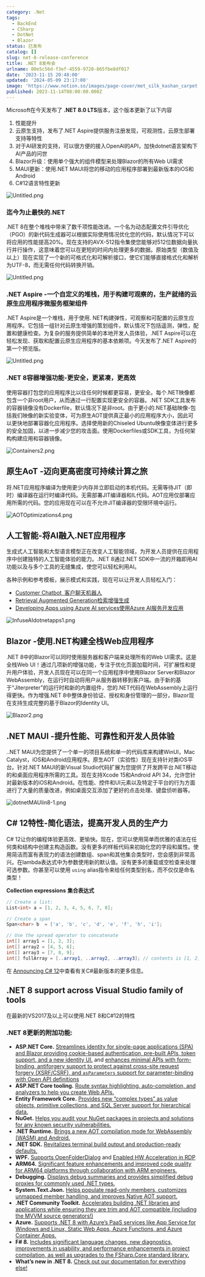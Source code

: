 ```yaml
---
category: .Net
tags:
  - BackEnd
  - CSharp
  - DotNet
  - Blazor
status: 已发布
catalog: []
slug: net-8-release-conference
title: .NET 8发布会
urlname: 80e5c56d-f3ef-4559-9720-865fbe8df017
date: '2023-11-15 20:48:00'
updated: '2024-05-09 23:17:00'
image: 'https://www.notion.so/images/page-cover/met_silk_kashan_carpet.jpg'
published: 2023-11-14T08:00:00.000Z
---
```


Microsoft在今天发布了 **.NET 8.0 LTS**版本，这个版本更新了以下内容

1. 性能提升
2. 云原生支持，发布了.NET Aspire提供服务注册发现，可观测性，云原生部署支持等特性
3. 对于AI研发的支持，可以很方便的接入OpenAI的API，加快dotnet语言架构下AI产品的问世
4. Blazor升级：使用单个强大的组件模型来处理Blazor的所有Web UI需求
5. MAUI更新：使用.NET MAUI将您的移动的应用程序部署到最新版本的iOS和Android
6. C#12语言特性更新

![Untitled.png](https://prod-files-secure.s3.us-west-2.amazonaws.com/5d24fe63-e567-4804-86f9-9fdc62e13082/10cda029-65af-4ea7-b30e-605b2d9e6c57/Untitled.png?X-Amz-Algorithm=AWS4-HMAC-SHA256&X-Amz-Content-Sha256=UNSIGNED-PAYLOAD&X-Amz-Credential=ASIAZI2LB4666CNVI4KY%2F20250204%2Fus-west-2%2Fs3%2Faws4_request&X-Amz-Date=20250204T053704Z&X-Amz-Expires=3600&X-Amz-Security-Token=IQoJb3JpZ2luX2VjEA0aCXVzLXdlc3QtMiJHMEUCICgCcC416Z2AZpHw%2BRggoqV3IbvAkNdoHC2MFwnyE0YTAiEAjnvUKpd%2BlJxM6G25agIAYKlHgUirDMZ4a56m9DhbySgq%2FwMIJhAAGgw2Mzc0MjMxODM4MDUiDHlQEcih2oUCazXTMCrcA59yu1Wb6P4J7265wYVpEq5mhEZt%2F%2Bp5iKi%2FDOB7HgmZiFoB6Pa91IS1J3sLLpyop0oIc9W2ZebGOD3nBSm%2Fznq5RTA7PqixwGoWButZTl64k%2FBMj8Y3gWv4Nvkc5TeDD5J09jKfRoPrhGFJylkbL8p18zP9mnt3tp%2FUXdBHtWDkqqTCV%2FlYCuTd9eBcu6kTl8WuEpQFGie%2FN3x20gbo4KxqCunA1cRu9uj3Y5s6RbGJkHOf9jl9muYxUohyISYvWj%2FZrBhILuAoXv4Pqvpj7HzssT4dwYnjF4jRCVnaJ%2FxBUy8zVrb3iSFeW7W8pvBLXmv7GbSyEzZApLu5WKHSaDBnsrIWEz1tr8L8DBFkzdllXE31XE6pMO60yC84h%2F7w0IpaoMQsn57jJA6uqwGWd%2BmJv84NxaiyUWI7IGhMAVwNWibUhDSKuqdz%2Bh43VLZao%2BxbBaMqeRCjW%2BonuyYmUdj57xJXDUYqvsET65hHC28EtsOhOFSH3Jr0FyNXu5MF1k%2FruPXJMKyWrqXfbbLeZ7v0SBAi8gguzaoABoYHNi0j9he5FBWoUi%2B7UBuXctaM0lByi5GJaNocz16HP5lGr9%2FspRXKDRUNyOYhqk2G7rXcHI8O0c4n5wqlPOQmMP2%2Bhr0GOqUB4%2BAi5L7TRukVzzDpcgkMRmuXlNAyFbW34hws7faqK8hQBnvZPd%2Brr9bT%2B0AfA3wzFWQjzX%2BKAQBHuhUXoBQ6p2AZK4MHTa4NauJNAFQPZb93WNr50%2BdcqyKBPQD9pfljj2PblO14eVsW6bpydhSAPEDOMK993EbWuLCh8HTRndlvbj%2BxXKJQPU%2BnnfMV2waV4wY0U%2F4yqVWgslYVOxJiQFLyvx4S&X-Amz-Signature=78d472ba56c1ad2e90d3c0a4c1e2c8f208b6a8e6600daf2f82915e8155674354&X-Amz-SignedHeaders=host&x-id=GetObject)


### **迄今为止最快的.NET**


.NET 8在整个堆栈中带来了数千项性能改进。一个名为动态配置文件引导优化（PGO）的新代码生成器可以根据实际使用情况优化您的代码，默认情况下可以将应用的性能提高20%。现在支持的AVX-512指令集使您能够对512位数据向量执行并行操作，这意味着您可以在更短的时间内处理更多的数据。原始类型（数值及以上）现在实现了一个新的可格式化和可解析接口，使它们能够直接格式化和解析为UTF-8，而无需任何代码转换开销。


![Untitled.png](https://prod-files-secure.s3.us-west-2.amazonaws.com/5d24fe63-e567-4804-86f9-9fdc62e13082/edcbf140-d619-4389-a4a6-f97c113ab9f2/Untitled.png?X-Amz-Algorithm=AWS4-HMAC-SHA256&X-Amz-Content-Sha256=UNSIGNED-PAYLOAD&X-Amz-Credential=ASIAZI2LB4666CNVI4KY%2F20250204%2Fus-west-2%2Fs3%2Faws4_request&X-Amz-Date=20250204T053704Z&X-Amz-Expires=3600&X-Amz-Security-Token=IQoJb3JpZ2luX2VjEA0aCXVzLXdlc3QtMiJHMEUCICgCcC416Z2AZpHw%2BRggoqV3IbvAkNdoHC2MFwnyE0YTAiEAjnvUKpd%2BlJxM6G25agIAYKlHgUirDMZ4a56m9DhbySgq%2FwMIJhAAGgw2Mzc0MjMxODM4MDUiDHlQEcih2oUCazXTMCrcA59yu1Wb6P4J7265wYVpEq5mhEZt%2F%2Bp5iKi%2FDOB7HgmZiFoB6Pa91IS1J3sLLpyop0oIc9W2ZebGOD3nBSm%2Fznq5RTA7PqixwGoWButZTl64k%2FBMj8Y3gWv4Nvkc5TeDD5J09jKfRoPrhGFJylkbL8p18zP9mnt3tp%2FUXdBHtWDkqqTCV%2FlYCuTd9eBcu6kTl8WuEpQFGie%2FN3x20gbo4KxqCunA1cRu9uj3Y5s6RbGJkHOf9jl9muYxUohyISYvWj%2FZrBhILuAoXv4Pqvpj7HzssT4dwYnjF4jRCVnaJ%2FxBUy8zVrb3iSFeW7W8pvBLXmv7GbSyEzZApLu5WKHSaDBnsrIWEz1tr8L8DBFkzdllXE31XE6pMO60yC84h%2F7w0IpaoMQsn57jJA6uqwGWd%2BmJv84NxaiyUWI7IGhMAVwNWibUhDSKuqdz%2Bh43VLZao%2BxbBaMqeRCjW%2BonuyYmUdj57xJXDUYqvsET65hHC28EtsOhOFSH3Jr0FyNXu5MF1k%2FruPXJMKyWrqXfbbLeZ7v0SBAi8gguzaoABoYHNi0j9he5FBWoUi%2B7UBuXctaM0lByi5GJaNocz16HP5lGr9%2FspRXKDRUNyOYhqk2G7rXcHI8O0c4n5wqlPOQmMP2%2Bhr0GOqUB4%2BAi5L7TRukVzzDpcgkMRmuXlNAyFbW34hws7faqK8hQBnvZPd%2Brr9bT%2B0AfA3wzFWQjzX%2BKAQBHuhUXoBQ6p2AZK4MHTa4NauJNAFQPZb93WNr50%2BdcqyKBPQD9pfljj2PblO14eVsW6bpydhSAPEDOMK993EbWuLCh8HTRndlvbj%2BxXKJQPU%2BnnfMV2waV4wY0U%2F4yqVWgslYVOxJiQFLyvx4S&X-Amz-Signature=f0217e0e27695655bf014b21674b4745cf0f2fad1fcb78290b9e54d3f22d425c&X-Amz-SignedHeaders=host&x-id=GetObject)


### **.NET Aspire -一个自定义的堆栈，用于构建可观察的，生产就绪的云原生应用程序微服务框架组件**


.NET Aspire是一个堆栈，用于使用. NET构建弹性，可观察和可配置的云原生应用程序。它包括一组针对云原生增强的策划组件，默认情况下包括遥测，弹性，配置和健康检查。为复杂的服务提供简单的本地开发人员体验，.NET Aspire可以在轻松发现、获取和配置云原生应用程序的基本依赖项。今天发布了.NET Aspire的第一个预览版。


![Untitled.png](https://prod-files-secure.s3.us-west-2.amazonaws.com/5d24fe63-e567-4804-86f9-9fdc62e13082/ff6a34d3-ac25-412d-9204-a7263d00528f/Untitled.png?X-Amz-Algorithm=AWS4-HMAC-SHA256&X-Amz-Content-Sha256=UNSIGNED-PAYLOAD&X-Amz-Credential=ASIAZI2LB4666CNVI4KY%2F20250204%2Fus-west-2%2Fs3%2Faws4_request&X-Amz-Date=20250204T053704Z&X-Amz-Expires=3600&X-Amz-Security-Token=IQoJb3JpZ2luX2VjEA0aCXVzLXdlc3QtMiJHMEUCICgCcC416Z2AZpHw%2BRggoqV3IbvAkNdoHC2MFwnyE0YTAiEAjnvUKpd%2BlJxM6G25agIAYKlHgUirDMZ4a56m9DhbySgq%2FwMIJhAAGgw2Mzc0MjMxODM4MDUiDHlQEcih2oUCazXTMCrcA59yu1Wb6P4J7265wYVpEq5mhEZt%2F%2Bp5iKi%2FDOB7HgmZiFoB6Pa91IS1J3sLLpyop0oIc9W2ZebGOD3nBSm%2Fznq5RTA7PqixwGoWButZTl64k%2FBMj8Y3gWv4Nvkc5TeDD5J09jKfRoPrhGFJylkbL8p18zP9mnt3tp%2FUXdBHtWDkqqTCV%2FlYCuTd9eBcu6kTl8WuEpQFGie%2FN3x20gbo4KxqCunA1cRu9uj3Y5s6RbGJkHOf9jl9muYxUohyISYvWj%2FZrBhILuAoXv4Pqvpj7HzssT4dwYnjF4jRCVnaJ%2FxBUy8zVrb3iSFeW7W8pvBLXmv7GbSyEzZApLu5WKHSaDBnsrIWEz1tr8L8DBFkzdllXE31XE6pMO60yC84h%2F7w0IpaoMQsn57jJA6uqwGWd%2BmJv84NxaiyUWI7IGhMAVwNWibUhDSKuqdz%2Bh43VLZao%2BxbBaMqeRCjW%2BonuyYmUdj57xJXDUYqvsET65hHC28EtsOhOFSH3Jr0FyNXu5MF1k%2FruPXJMKyWrqXfbbLeZ7v0SBAi8gguzaoABoYHNi0j9he5FBWoUi%2B7UBuXctaM0lByi5GJaNocz16HP5lGr9%2FspRXKDRUNyOYhqk2G7rXcHI8O0c4n5wqlPOQmMP2%2Bhr0GOqUB4%2BAi5L7TRukVzzDpcgkMRmuXlNAyFbW34hws7faqK8hQBnvZPd%2Brr9bT%2B0AfA3wzFWQjzX%2BKAQBHuhUXoBQ6p2AZK4MHTa4NauJNAFQPZb93WNr50%2BdcqyKBPQD9pfljj2PblO14eVsW6bpydhSAPEDOMK993EbWuLCh8HTRndlvbj%2BxXKJQPU%2BnnfMV2waV4wY0U%2F4yqVWgslYVOxJiQFLyvx4S&X-Amz-Signature=836c14ca06fe5231971e73108245c7aeae21bdf828cd8ccfcb9d57897282520c&X-Amz-SignedHeaders=host&x-id=GetObject)


### **.NET 8容器增强功能-更安全，更紧凑，更高效**


使用容器打包您的应用程序比以往任何时候都更容易，更安全。每个.NET映像都包含一个非root用户，从而通过一行配置实现更安全的容器。.NET SDK工具发布的容器镜像没有Dockerfile，默认情况下是非root。由于更小的.NET基础映像-包括我们映像的新实验变体，可为原生AOT提供真正最小的应用程序大小，因此可以更快地部署容器化应用程序。选择使用新的Chiseled Ubuntu映像变体进行更多的安全加固，以进一步减少您的攻击面。使用Dockerfiles或SDK工具，为任何架构构建应用和容器镜像。


![Containers2.png](https://devblogs.microsoft.com/dotnet/wp-content/uploads/sites/10/2023/11/Containers2.png)


## 原生AoT -迈向更高密度可持续计算之旅


将.NET应用程序编译为使用更少内存并立即启动的本机代码。无需等待JIT（即时）编译器在运行时编译代码。无需部署JIT编译器和IL代码。AOT应用仅部署应用所需的代码。您的应用现在可以在不允许JIT编译器的受限环境中运行。


![AOTOptimizations4.png](https://devblogs.microsoft.com/dotnet/wp-content/uploads/sites/10/2023/11/AOTOptimizations4.png)


## 人工智能-将AI融入.NET应用程序


生成式人工智能和大型语言模型正在改变人工智能领域，为开发人员提供在应用程序中创建独特的人工智能体验的能力。.NET 8通过.NET SDK中一流的开箱即用AI功能以及与多个工具的无缝集成，使您可以轻松利用AI。


各种示例和参考模板，展示模式和实践，现在可以让开发人员轻松入门：

- [Customer Chatbot](https://github.com/dotnet/eShop)[ ](https://github.com/dotnet/eShop)[ 客户聊天机器人](https://github.com/dotnet/eShop)
- [Retrieval Augmented Generation](https://github.com/Azure-Samples/azure-search-openai-demo-csharp)[检索增强生成](https://github.com/Azure-Samples/azure-search-openai-demo-csharp)
- [Developing Apps using Azure AI services](https://devblogs.microsoft.com/dotnet/demystifying-retrieval-augmented-generation-with-dotnet/)[使用Azure AI服务开发应用](https://devblogs.microsoft.com/dotnet/demystifying-retrieval-augmented-generation-with-dotnet/)

![InfuseAIdotnetapps1.png](https://devblogs.microsoft.com/dotnet/wp-content/uploads/sites/10/2023/11/InfuseAIdotnetapps1.png)


## Blazor -使用.NET构建全栈Web应用程序


.NET 8中的Blazor可以同时使用服务器和客户端来处理所有的Web UI需求。这是全栈Web UI！通过几项新的增强功能，专注于优化页面加载时间，可扩展性和提升用户体验，开发人员现在可以在同一个应用程序中使用Blazor Server和Blazor WebAssembly，在运行时自动将用户从服务器转移到客户端。由于新的基于“Jiterpreter”的运行时和新的内置组件，您的.NET代码在WebAssembly上运行得更快。作为增强.NET 8中整体身份验证、授权和身份管理的一部分，Blazor现在支持生成完整的基于Blazor的Identity UI。


![Blazor2.png](https://devblogs.microsoft.com/dotnet/wp-content/uploads/sites/10/2023/11/Blazor2.png)


## .NET MAUI -提升性能、可靠性和开发人员体验


..NET MAUI为您提供了一个单一的项目系统和单一的代码库来构建WinUI，Mac Catalyst，iOS和Android应用程序。原生AOT（实验性）现在支持针对类iOS平台。针对.NET MAUI的新Visual Studio代码扩展为您提供了开发跨平台.NET移动的和桌面应用程序所需的工具。现在支持Xcode 15和Android API 34，允许您针对最新版本的iOS和Android。在性能、控件和UI元素以及特定于平台的行为方面进行了大量的质量改进，例如桌面交互添加了更好的点击处理、键盘侦听器等。


![dotnetMAUIin8-1.png](https://devblogs.microsoft.com/dotnet/wp-content/uploads/sites/10/2023/11/dotnetMAUIin8-1.png)


## C# 12特性-简化语法，提高开发人员的生产力


C# 12让你的编程体验更高效、更愉快。现在，您可以使用简单而优雅的语法在任何类和结构中创建主构造函数。没有更多的样板代码来初始化您的字段和属性。使用简洁而富有表现力的语法创建数组、span和其他集合类型时，您会感到非常高兴。在lambda表达式中为参数使用新的默认值。没有更多的重载或空检查来处理可选参数。你甚至可以使用 `using` alias指令来给任何类型别名，而不仅仅是命名类型！


**Collection expressions** **集合表达式**


```c#
// Create a list:
List<int> a = [1, 2, 3, 4, 5, 6, 7, 8];

// Create a span
Span<char> b  = ['a', 'b', 'c', 'd', 'e', 'f', 'h', 'i'];

// Use the spread operator to concatenate
int[] array1 = [1, 2, 3];
int[] array2 = [4, 5, 6];
int[] array3 = [7, 8, 9];
int[] fullArray = [..array1, ..array2, ..array3]; // contents is [1, 2, 3, 4, 5, 6, 7, 8, 9]
```


在 [Announcing C# 12](https://devblogs.microsoft.com/dotnet/announcing-csharp-12)中查看有关C#最新版本的更多信息。


## .NET 8 support across Visual Studio family of tools


在最新的VS2017及以上可以使用.NET 8和C#12的特性


### .NET 8更新的附加功能:

- **ASP.NET Core.** [Streamlines identity for single-page applications (SPA) and Blazor providing cookie-based authentication, pre-built APIs, token support, and a new identity UI.](https://devblogs.microsoft.com/dotnet/whats-new-with-identity-in-dotnet-8/) and [enhances minimal APIs with form-binding, antiforgery support to protect against cross-site request forgery (XSRF/CSRF), and ](https://learn.microsoft.com/aspnet/core/release-notes/aspnetcore-8.0#minimal-apis)[`asParameters`](https://learn.microsoft.com/aspnet/core/release-notes/aspnetcore-8.0#minimal-apis)[ support for parameter-binding with Open API definitions](https://learn.microsoft.com/aspnet/core/release-notes/aspnetcore-8.0#minimal-apis)
- **ASP.NET Core tooling.** [Route syntax highlighting, auto-completion, and analyzers to help you create Web APIs.](https://devblogs.microsoft.com/dotnet/aspnet-core-route-tooling-dotnet-8/)
- **Entity Framework Core.** [Provides new “complex types” as value objects, primitive collections, and SQL Server support for hierarchical data.](https://devblogs.microsoft.com/dotnet/announcing-ef8-rc2/)
- **NuGet.** [Helps you audit your NuGet packages in projects and solutions for any known security vulnerabilities.](https://learn.microsoft.com/nuget/concepts/auditing-packages)
- **.NET Runtime.** [Brings a new AOT compilation mode for WebAssembly (WASM) and Android.](https://devblogs.microsoft.com/dotnet/announcing-dotnet-8-rc1/#androidstripilafteraot-mode-on-android)
- **.NET SDK.** [Revitalizes terminal build output and production-ready defaults.](https://learn.microsoft.com/dotnet/core/whats-new/dotnet-8#net-sdk)
- **WPF.** [Supports OpenFolderDialog](https://devblogs.microsoft.com/dotnet/wpf-file-dialog-improvements-in-dotnet-8/) and [Enabled HW Acceleration in RDP](https://devblogs.microsoft.com/dotnet/announcing-dotnet-8-rc1/#wpf-hardware-acceleration-in-rdp)
- **ARM64.** [Significant feature enhancements and improved code quality for ARM64 platforms through collaboration with ARM engineers.](https://devblogs.microsoft.com/dotnet/this-arm64-performance-in-dotnet-8/)
- **Debugging.** [Displays debug summaries and provides simplified debug proxies for commonly used .NET types.](https://devblogs.microsoft.com/dotnet/debugging-enhancements-in-dotnet-8/)
- **System.Text.Json.** [Helps populate read-only members, customizes unmapped member handling, and improves Native AOT support.](https://devblogs.microsoft.com/dotnet/system-text-json-in-dotnet-8/)
- **.NET Community Toolkit.** [Accelerates building .NET libraries and applications while ensuring they are trim and AOT compatible (including the MVVM source generators!)](https://devblogs.microsoft.com/dotnet/announcing-the-dotnet-community-toolkit-821/)
- **Azure.** [Supports .NET 8 with Azure’s PaaS services like App Service for Windows and Linux, Static Web Apps, Azure Functions, and Azure Container Apps.](https://aka.ms/appservice-dotnet8)
- **F# 8.** [Includes significant language changes, new diagnostics, improvements in usability, and performance enhancements in project compilation, as well as upgrades to the FSharp.Core standard library.](https://devblogs.microsoft.com/dotnet/announcing-fsharp-8/)
- **What’s new in .NET 8.** [Check out our documentation for everything else!](https://learn.microsoft.com/dotnet/core/whats-new/dotnet-8)

